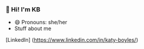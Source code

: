 ### 👋 Hi! I'm KB
- 😄 Pronouns: she/her
- Stuff about me

[LinkedIn] (https://www.linkedin.com/in/katy-boyles/)
